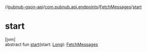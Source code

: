 //[pubnub-gson-api](../../../index.md)/[com.pubnub.api.endpoints](../index.md)/[FetchMessages](index.md)/[start](start.md)

# start

[jvm]\
abstract fun [start](start.md)(start: [Long](https://docs.oracle.com/javase/8/docs/api/java/lang/Long.html)): [FetchMessages](index.md)
